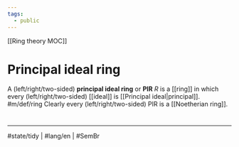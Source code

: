```yaml
---
tags:
  - public
---
```

[[Ring theory MOC]]
# Principal ideal ring

A (left/right/two-sided) **principal ideal ring** or **PIR** $R$ is a [[ring]] in which every (left/right/two-sided) [[ideal]] is [[Principal ideal|principal]]. #m/def/ring 
Clearly every (left/right/two-sided) PIR is a [[Noetherian ring]].

#
---
#state/tidy | #lang/en | #SemBr
